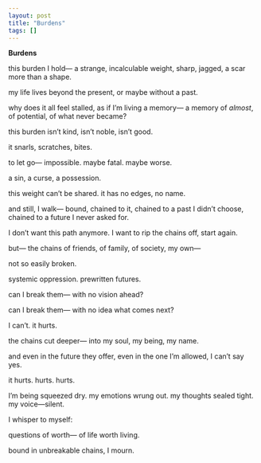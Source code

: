 ```yaml
---
layout: post
title: "Burdens"
tags: []
---
```


**Burdens**

this burden I hold—
a strange, incalculable weight,
sharp,
jagged,
a scar more than a shape.

my life lives beyond the present,
or maybe without a past.

why does it all feel stalled,
as if I’m living a memory—
a memory of _almost_,
of potential,
of what never became?

this burden isn’t kind,
isn’t noble,
isn’t good.

it snarls,
scratches,
bites.

to let go—
impossible.
maybe fatal.
maybe worse.

a sin,
a curse,
a possession.

this weight can’t be shared.
it has no edges,
no name.

and still, I walk—
bound,
chained to it,
chained to a past I didn’t choose,
chained to a future I never asked for.

I don’t want this path anymore.
I want to rip the chains off,
start again.

but—
the chains of friends,
of family,
of society,
my own—

not so easily broken.

systemic oppression.
prewritten futures.

can I break them—
with no vision ahead?

can I break them—
with no idea what comes next?

I can’t.
it hurts.

the chains cut deeper—
into my soul,
my being,
my name.

and even in the future they offer,
even in the one I’m allowed,
I can’t say yes.

it hurts.
hurts.
hurts.

I’m being squeezed dry.
my emotions wrung out.
my thoughts sealed tight.
my voice—silent.

I whisper to myself:

questions of worth—
of life worth living.

bound in unbreakable chains,
I mourn.